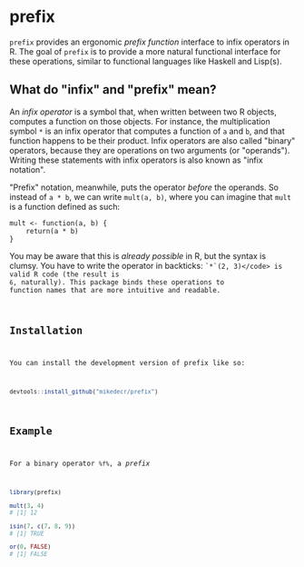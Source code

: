 
# prefix

<!-- badges: start -->
<!-- badges: end -->

`prefix` provides an ergonomic _prefix function_ interface to infix operators in R.
The goal of `prefix` is to provide a more natural functional interface for these operations, similar to functional languages like Haskell and Lisp(s).


## What do "infix" and "prefix" mean?

An _infix operator_ is a symbol that, when written between two R objects, computes a function on those objects.
For instance, the multiplication symbol `*` is an infix operator that computes a function of `a` and `b`, and that function happens to be their product.
Infix operators are also called "binary" operators, because they are operations on two arguments (or "operands").
Writing these statements with infix operators is also known as "infix notation".

"Prefix" notation, meanwhile, puts the operator _before_ the operands.
So instead of `a * b`, we can write `mult(a, b)`, where you can imagine that `mult` is a function defined as such:

```{r}
mult <- function(a, b) {
    return(a * b)
}
```

You may be aware that this is _already possible_ in R, but the syntax is clumsy.
You have to write the operator in backticks: <code>\`*\`(2, 3)\</code> is valid R code (the result is `6`, naturally).
This package binds these operations to function names that are more intuitive and readable.


## Installation

You can install the development version of prefix like so:

``` r
devtools::install_github("mikedecr/prefix")
```

## Example

For a binary operator `%f%`, a _prefix_ 

``` r
library(prefix)

mult(3, 4)
# [1] 12

isin(7, c(7, 8, 9))
# [1] TRUE

or(0, FALSE)
# [1] FALSE
```

